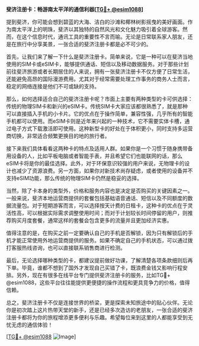 **斐济注册卡：畅游南太平洋的通信利器[[TG💪+ @esim1088](https://t.me/s/esim1088)]**

提到斐济，你可能会想到碧蓝的大海、洁白的沙滩和椰林树影摇曳的美好画面。作为南太平洋上的明珠，斐济以其独特的自然风光和文化魅力吸引着全球游客。然而，在这个信息时代，通讯工具的重要性不言而喻。无论是日常联系家人朋友，还是在旅行中分享美景，一张合适的斐济注册卡都是必不可少的。

首先，让我们来了解一下什么是斐济注册卡。简单来说，它是一种可以在斐济当地使用的SIM卡或eSIM卡，能够提供通话、短信以及移动数据服务。对于那些计划前往斐济旅游或者长期居住的人来说，拥有一张斐济注册卡不仅方便了日常生活，还能避免高昂的国际漫游费用。尤其对于经常需要处理工作事务的商务人士而言，稳定的网络连接是他们不可或缺的支持。

那么，如何选择适合自己的斐济注册卡呢？市面上主要有两种类型的卡可供选择：传统的物理SIM卡和新兴的eSIM卡。传统SIM卡大家应该都很熟悉了，就是那种可以直接插入手机的小卡片。它的优点在于操作简单，兼容性强，几乎所有的智能手机都可以使用。而eSIM卡则是近年来兴起的一种技术，它不需要实体卡槽，通过电子方式下载激活即可使用。这种新型卡的好处在于体积更小，同时支持多运营商切换，非常适合频繁更换目的地的旅行者。

接下来我们具体看看这两种卡的特点及适用人群。如果你是一个习惯于随身携带备用设备的人，比如平板电脑或者智能手表，并且希望它们也能联网的话，那么eSIM卡将是你的最佳选择。此外，对于环保意识较强的用户来说，无物理卡的设计也减少了资源浪费。另一方面，如果你对新技术尚存疑虑，或者使用的设备并不支持eSIM功能，那么传统的物理SIM卡仍然是稳妥的选择。

当然，除了卡本身的类型外，价格和服务内容也是决定是否购买的关键因素之一。一般来说，斐济本地运营商提供的套餐包括基础语音通话、短信以及不同额度的数据流量包。对于短期游客而言，可以选择按天计费的日租卡，这种卡的优点在于灵活性高，可以根据实际需求调整使用时间；而对于计划较长时间停留的用户，则推荐购买月度套餐，通常这样的套餐会包含更多的流量并且更加经济实惠。

值得注意的是，在购买之前一定要确认自己的手机是否解锁，因为只有解锁后的手机才能正常使用外地运营商提供的服务。如果不确定自己的手机状态，可以通过拨打客服热线咨询，也可以直接联系销售商进行检测。

最后，无论选择哪种类型的卡，都建议提前做好功课，了解清楚各项条款细则后再下单。毕竟，谁都不想到了国外才发现自己买错了卡，既浪费金钱又影响行程安排。另外，现在有很多在线平台专门提供斐济注册卡的服务，比如TG💪+ @esim1088，这些平台往往能提供更便捷的操作流程和更具竞争力的价格，值得信赖。

总之，斐济注册卡不仅是连接世界的桥梁，更是探索未知旅途中的贴心伙伴。无论你是初次踏上这片热带天堂的新手，还是已经多次造访的老朋友，一张合适的斐济注册卡都将为你的旅程增添更多便利与乐趣。希望每位来到这里的人都能享受到无忧无虑的通信体验！

[[TG💪+ @esim1088](https://t.me/s/esim1088) ![Image](https://i.postimg.cc/4NQfJmqS/Snipaste-2025-05-13-00-14-12.png)]